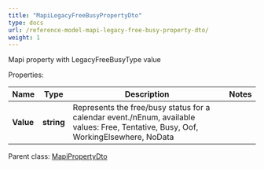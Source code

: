 ```yaml
---
title: "MapiLegacyFreeBusyPropertyDto"
type: docs
url: /reference-model-mapi-legacy-free-busy-property-dto/
weight: 1
---
```

Mapi property with LegacyFreeBusyType value             

Properties:

Name | Type | Description | Notes
---- | ---- | ----------- | -----
**Value** | **string** | Represents the free/busy status for a calendar event./nEnum, available values: Free, Tentative, Busy, Oof, WorkingElsewhere, NoData | 

Parent class: [MapiPropertyDto](/email/reference-model-mapi-property-dto/)

